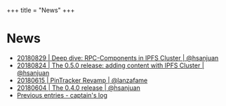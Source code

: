 +++
title = "News"
+++

# News

* [20180829 | Deep dive: RPC-Components in IPFS Cluster  | @hsanjuan](cluster_rpc_components)
* [20180824 | The 0.5.0 release: adding content with IPFS Cluster | @hsanjuan](20180824_0.5.0_release)
* [20180615 | PinTracker Revamp | @lanzafame](20180615_pintracker_revamp)
* [20180604 | The 0.4.0 release | @hsanjuan](20180604_0.4.0_release)
* [Previous entries - captain's log](captains_log)
